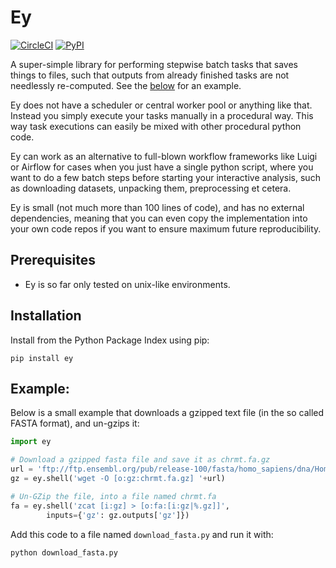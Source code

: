 # Ey

[![CircleCI](https://circleci.com/gh/samuell/ey.svg?style=shield)](https://app.circleci.com/pipelines/github/samuell/ey)
[![PyPI](https://img.shields.io/pypi/v/ey.svg?style=flat)](https://pypi.org/project/ey)

A super-simple library for performing stepwise batch tasks that saves things to
files, such that outputs from already finished tasks are not needlessly
re-computed. See the [below](#example) for an example.

Ey does not have a scheduler or central worker pool or anything like that. Instead
you simply execute your tasks manually in a procedural way. This way task executions
can easily be mixed with other procedural python code.

Ey can work as an alternative to full-blown workflow frameworks like Luigi or
Airflow for cases when you just have a single python script, where you want to
do a few batch steps before starting your interactive analysis, such as
downloading datasets, unpacking them, preprocessing et cetera.

Ey is small (not much more than 100 lines of code), and has no external
dependencies, meaning that you can even copy the implementation into your own
code repos if you want to ensure maximum future reproducibility.

## Prerequisites

- Ey is so far only tested on unix-like environments.

## Installation

Install from the Python Package Index using pip:

```
pip install ey
```

## Example:

Below is a small example that downloads a gzipped text file (in the so called
FASTA format), and un-gzips it:

```python
import ey

# Download a gzipped fasta file and save it as chrmt.fa.gz
url = 'ftp://ftp.ensembl.org/pub/release-100/fasta/homo_sapiens/dna/Homo_sapiens.GRCh38.dna.chromosome.MT.fa.gz'
gz = ey.shell('wget -O [o:gz:chrmt.fa.gz] '+url)

# Un-GZip the file, into a file named chrmt.fa
fa = ey.shell('zcat [i:gz] > [o:fa:[i:gz|%.gz]]',
        inputs={'gz': gz.outputs['gz']})
```

Add this code to a file named `download_fasta.py` and run it with:

```bash
python download_fasta.py
```

